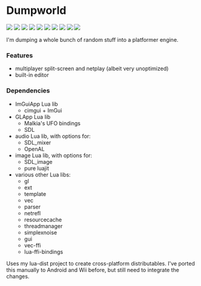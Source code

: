 # Dumpworld #

![](docs/images/pic1.png)
![](docs/images/pic2.png)
![](docs/images/pic3.png)
![](docs/images/pic4.png)
![](docs/images/pic5.png)
![](docs/images/pic6.png)
![](docs/images/pic7.png)
![](docs/images/pic8.png)
![](docs/images/pic-editor-1.png)
![](docs/images/pic-editor-2.png)

I'm dumping a whole bunch of random stuff into a platformer engine.

### Features ###
* multiplayer split-screen and netplay (albeit very unoptimized)
* built-in editor

### Dependencies ###
* ImGuiApp Lua lib
	* cimgui + ImGui
* GLApp Lua lib
	* Malkia's UFO bindings
	* SDL
* audio Lua lib, with options for:
	* SDL_mixer
	* OpenAL
* image Lua lib, with options for:
	* SDL_image
	* pure luajit
* various other Lua libs:
	* gl
	* ext
	* template
	* vec
	* parser
	* netrefl
	* resourcecache
	* threadmanager
	* simplexnoise
	* gui
	* vec-ffi
	* lua-ffi-bindings

Uses my lua-dist project to create cross-platform distributables.
I've ported this manually to Android and Wii before, but still need to integrate the changes. 
